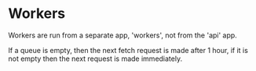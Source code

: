 Workers
=======

Workers are run from a separate app, 'workers', not from the 'api' app.

If a queue is empty, then the next fetch request is made after 1 hour, if it is not empty then the next request is made immediately.
